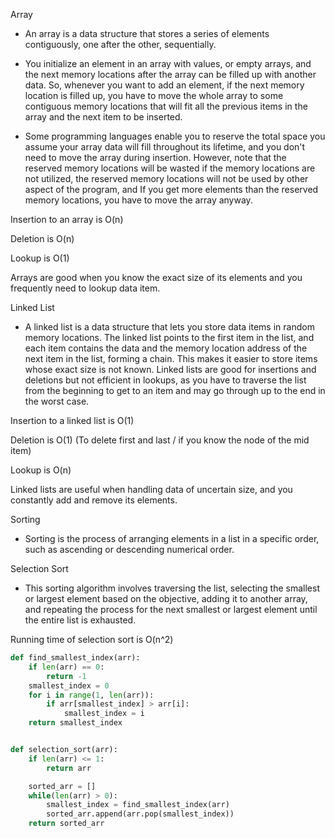 Array

* An array is a data structure that stores a series of elements contiguously, one after the other, sequentially.

* You initialize an element in an array with values, or empty arrays, and the next memory locations after the array can be filled up with another data. So, whenever you want to add an element, if the next memory location is filled up, you have to move the whole array to some contiguous memory locations that will fit all the previous items in the array and the next item to be inserted.

* Some programming languages enable you to reserve the total space you assume your array data will fill throughout its lifetime, and you don't need to move the array during insertion. However, note that the reserved memory locations will be wasted if the memory locations are not utilized, the reserved memory locations will not be used by other aspect of the program, and If you get more elements than the reserved memory locations, you have to move the array anyway.


Insertion to an array is O(n)

Deletion is O(n)

Lookup is O(1)

Arrays are good when you know the exact size of its elements and you frequently need to lookup data item.


Linked List

* A linked list is a data structure that lets you store data items in random memory locations. The linked list points to the first item in the list, and each item contains the data and the memory location address of the next item in the list, forming a chain. This makes it easier to store items whose exact size is not known. Linked lists are good for insertions and deletions but not efficient in lookups, as you have to traverse the list from the beginning to get to an item and may go through up to the end in the worst case.
        
Insertion to a linked list is O(1)

Deletion is O(1) (To delete first and last / if you know the node of the mid item)

Lookup is O(n)

Linked lists are useful when handling data of uncertain size, and you constantly add and remove its elements.


Sorting

* Sorting is the process of arranging elements in a list in a specific order, such as ascending or descending numerical order.

Selection Sort

* This sorting algorithm involves traversing the list, selecting the smallest or largest element based on the objective, adding it to another array, and repeating the process for the next smallest or largest element until the entire list is exhausted.

Running time of selection sort is O(n^2)


```python
def find_smallest_index(arr):
    if len(arr) == 0:
        return -1
    smallest_index = 0
    for i in range(1, len(arr)):
        if arr[smallest_index] > arr[i]:
            smallest_index = i
    return smallest_index


def selection_sort(arr):
    if len(arr) <= 1:
        return arr

    sorted_arr = []
    while(len(arr) > 0):
        smallest_index = find_smallest_index(arr)
        sorted_arr.append(arr.pop(smallest_index))
    return sorted_arr

```



